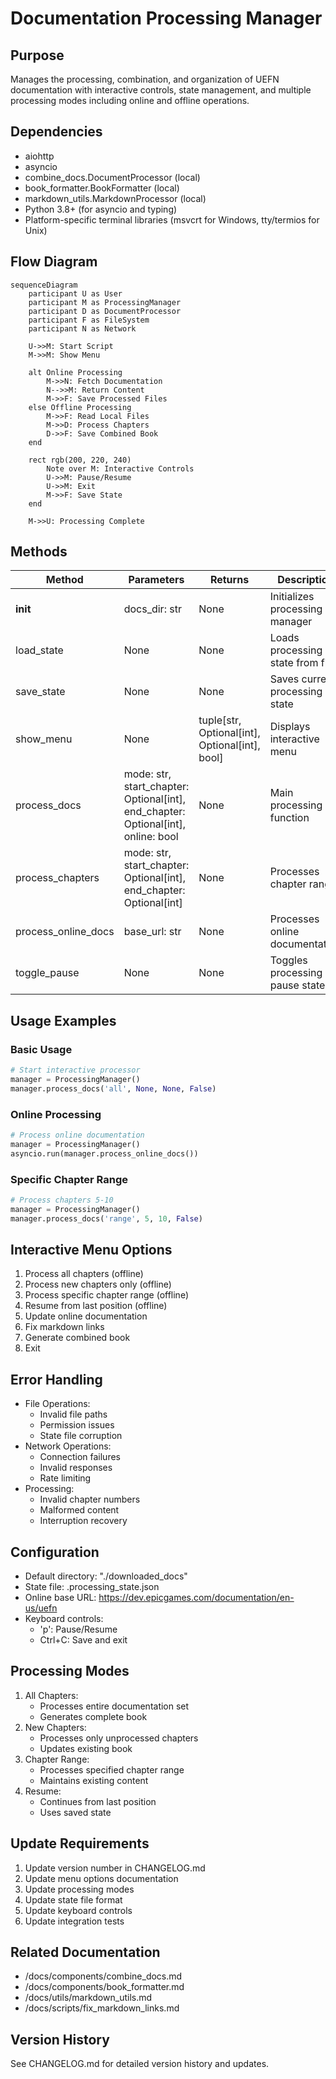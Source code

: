 # Documentation Processing Manager

## Purpose
Manages the processing, combination, and organization of UEFN documentation with interactive controls, state management, and multiple processing modes including online and offline operations.

## Dependencies
- aiohttp
- asyncio
- combine_docs.DocumentProcessor (local)
- book_formatter.BookFormatter (local)
- markdown_utils.MarkdownProcessor (local)
- Python 3.8+ (for asyncio and typing)
- Platform-specific terminal libraries (msvcrt for Windows, tty/termios for Unix)

## Flow Diagram
```mermaid
sequenceDiagram
    participant U as User
    participant M as ProcessingManager
    participant D as DocumentProcessor
    participant F as FileSystem
    participant N as Network
    
    U->>M: Start Script
    M->>M: Show Menu
    
    alt Online Processing
        M->>N: Fetch Documentation
        N-->>M: Return Content
        M->>F: Save Processed Files
    else Offline Processing
        M->>F: Read Local Files
        M->>D: Process Chapters
        D->>F: Save Combined Book
    end
    
    rect rgb(200, 220, 240)
        Note over M: Interactive Controls
        U->>M: Pause/Resume
        U->>M: Exit
        M->>F: Save State
    end
    
    M->>U: Processing Complete
```

## Methods

| Method | Parameters | Returns | Description |
|--------|------------|---------|-------------|
| __init__ | docs_dir: str | None | Initializes processing manager |
| load_state | None | None | Loads processing state from file |
| save_state | None | None | Saves current processing state |
| show_menu | None | tuple[str, Optional[int], Optional[int], bool] | Displays interactive menu |
| process_docs | mode: str, start_chapter: Optional[int], end_chapter: Optional[int], online: bool | None | Main processing function |
| process_chapters | mode: str, start_chapter: Optional[int], end_chapter: Optional[int] | None | Processes chapter range |
| process_online_docs | base_url: str | None | Processes online documentation |
| toggle_pause | None | None | Toggles processing pause state |

## Usage Examples

### Basic Usage
```python
# Start interactive processor
manager = ProcessingManager()
manager.process_docs('all', None, None, False)
```

### Online Processing
```python
# Process online documentation
manager = ProcessingManager()
asyncio.run(manager.process_online_docs())
```

### Specific Chapter Range
```python
# Process chapters 5-10
manager = ProcessingManager()
manager.process_docs('range', 5, 10, False)
```

## Interactive Menu Options
1. Process all chapters (offline)
2. Process new chapters only (offline)
3. Process specific chapter range (offline)
4. Resume from last position (offline)
5. Update online documentation
6. Fix markdown links
7. Generate combined book
8. Exit

## Error Handling
- File Operations:
  - Invalid file paths
  - Permission issues
  - State file corruption
- Network Operations:
  - Connection failures
  - Invalid responses
  - Rate limiting
- Processing:
  - Invalid chapter numbers
  - Malformed content
  - Interruption recovery

## Configuration
- Default directory: "./downloaded_docs"
- State file: .processing_state.json
- Online base URL: https://dev.epicgames.com/documentation/en-us/uefn
- Keyboard controls:
  - 'p': Pause/Resume
  - Ctrl+C: Save and exit

## Processing Modes
1. All Chapters:
   - Processes entire documentation set
   - Generates complete book
2. New Chapters:
   - Processes only unprocessed chapters
   - Updates existing book
3. Chapter Range:
   - Processes specified chapter range
   - Maintains existing content
4. Resume:
   - Continues from last position
   - Uses saved state

## Update Requirements
1. Update version number in CHANGELOG.md
2. Update menu options documentation
3. Update processing modes
4. Update state file format
5. Update keyboard controls
6. Update integration tests

## Related Documentation
- /docs/components/combine_docs.md
- /docs/components/book_formatter.md
- /docs/utils/markdown_utils.md
- /docs/scripts/fix_markdown_links.md

## Version History
See CHANGELOG.md for detailed version history and updates. 